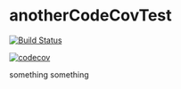 # anotherCodeCovTest

[![Build Status](https://travis-ci.com/PracticeMelo/anotherCodeCovTest.svg?branch=main)](https://travis-ci.com/PracticeMelo/anotherCodeCovTest)

[![codecov](https://codecov.io/gh/PracticeMelo/anotherCodeCovTest/branch/main/graph/badge.svg?token=I3DVVS9146)](https://codecov.io/gh/PracticeMelo/anotherCodeCovTest)


something something
